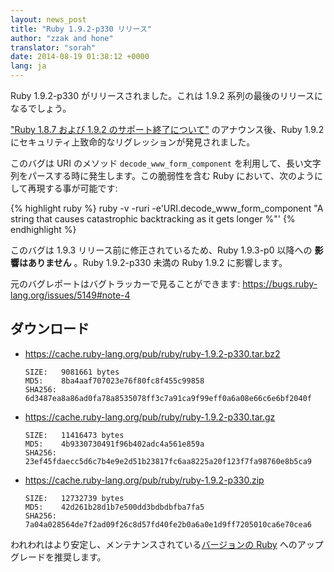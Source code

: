```yaml
---
layout: news_post
title: "Ruby 1.9.2-p330 リリース"
author: "zzak and hone"
translator: "sorah"
date: 2014-08-19 01:38:12 +0000
lang: ja
---
```


Ruby 1.9.2-p330 がリリースされました。これは 1.9.2 系列の最後のリリースになるでしょう。

["Ruby 1.8.7 および 1.9.2 のサポート終了について"](https://www.ruby-lang.org/ja/news/2014/07/01/eol-for-1-8-7-and-1-9-2/)
のアナウンス後、Ruby 1.9.2 にセキュリティ上致命的なリグレッションが発見されました。

このバグは URI のメソッド `decode_www_form_component` を利用して、長い文字列をパースする時に発生します。この脆弱性を含む Ruby において、次のようにして再現する事が可能です:

{% highlight ruby %}
ruby -v -ruri -e'URI.decode_www_form_component "A string that causes catastrophic backtracking as it gets longer %"'
{% endhighlight %}

このバグは 1.9.3 リリース前に修正されているため、Ruby 1.9.3-p0 以降への __影響はありません__ 。Ruby 1.9.2-p330 未満の Ruby 1.9.2 に影響します。

元のバグレポートはバグトラッカーで見ることができます:
<https://bugs.ruby-lang.org/issues/5149#note-4>

## ダウンロード

* <https://cache.ruby-lang.org/pub/ruby/ruby-1.9.2-p330.tar.bz2>

      SIZE:   9081661 bytes
      MD5:    8ba4aaf707023e76f80fc8f455c99858
      SHA256: 6d3487ea8a86ad0fa78a8535078ff3c7a91ca9f99eff0a6a08e66c6e6bf2040f

* <https://cache.ruby-lang.org/pub/ruby/ruby-1.9.2-p330.tar.gz>

      SIZE:   11416473 bytes
      MD5:    4b9330730491f96b402adc4a561e859a
      SHA256: 23ef45fdaecc5d6c7b4e9e2d51b23817fc6aa8225a20f123f7fa98760e8b5ca9

* <https://cache.ruby-lang.org/pub/ruby/ruby-1.9.2-p330.zip>

      SIZE:   12732739 bytes
      MD5:    42d261b28d1b7e500dd3bdbdbfba7fa5
      SHA256: 7a04a028564de7f2ad09f26c8d57fd40fe2b0a6a0e1d9ff7205010ca6e70cea6

われわれはより安定し、メンテナンスされている[バージョンの Ruby](https://www.ruby-lang.org/ja/downloads/) へのアップグレードを推奨します。
